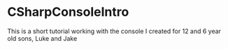CSharpConsoleIntro
==================

This is a short tutorial working with the console I created for 12 and 6 year old sons, Luke and Jake
